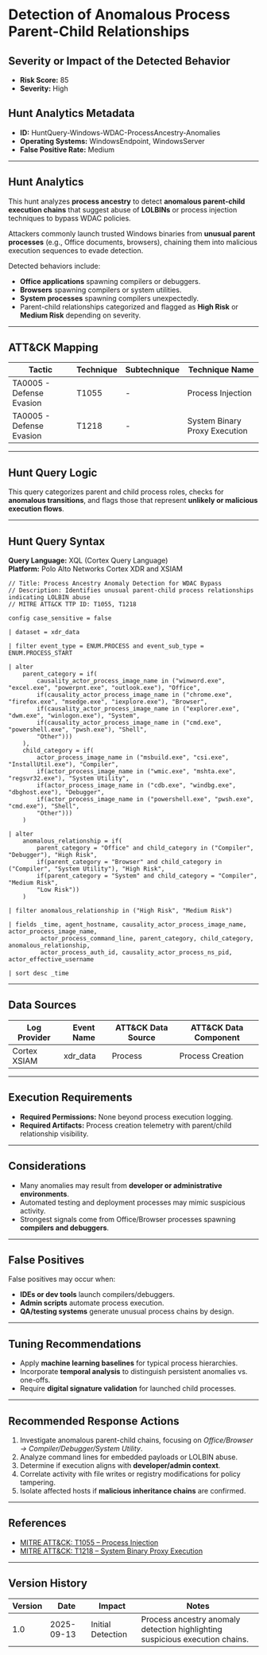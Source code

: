 # Detection of Anomalous Process Parent-Child Relationships

## Severity or Impact of the Detected Behavior
- **Risk Score:** 85
- **Severity:** High

## Hunt Analytics Metadata

- **ID:** HuntQuery-Windows-WDAC-ProcessAncestry-Anomalies
- **Operating Systems:** WindowsEndpoint, WindowsServer
- **False Positive Rate:** Medium

---

## Hunt Analytics

This hunt analyzes **process ancestry** to detect **anomalous parent-child execution chains** that suggest abuse of **LOLBINs** or process injection techniques to bypass WDAC policies.  

Attackers commonly launch trusted Windows binaries from **unusual parent processes** (e.g., Office documents, browsers), chaining them into malicious execution sequences to evade detection.

Detected behaviors include:

- **Office applications** spawning compilers or debuggers.  
- **Browsers** spawning compilers or system utilities.  
- **System processes** spawning compilers unexpectedly.  
- Parent-child relationships categorized and flagged as **High Risk** or **Medium Risk** depending on severity.  

---

## ATT&CK Mapping

| Tactic                  | Technique   | Subtechnique | Technique Name                          |
|-------------------------|-------------|--------------|----------------------------------------|
| TA0005 - Defense Evasion| T1055       | -            | Process Injection                       |
| TA0005 - Defense Evasion| T1218       | -            | System Binary Proxy Execution           |

---

## Hunt Query Logic

This query categorizes parent and child process roles, checks for **anomalous transitions**, and flags those that represent **unlikely or malicious execution flows**.

---

## Hunt Query Syntax

**Query Language:** XQL (Cortex Query Language)  
**Platform:** Polo Alto Networks Cortex XDR and XSIAM

```xql
// Title: Process Ancestry Anomaly Detection for WDAC Bypass 
// Description: Identifies unusual parent-child process relationships indicating LOLBIN abuse 
// MITRE ATT&CK TTP ID: T1055, T1218

config case_sensitive = false  

| dataset = xdr_data  

| filter event_type = ENUM.PROCESS and event_sub_type = ENUM.PROCESS_START 

| alter  
    parent_category = if(  
        causality_actor_process_image_name in ("winword.exe", "excel.exe", "powerpnt.exe", "outlook.exe"), "Office",  
        if(causality_actor_process_image_name in ("chrome.exe", "firefox.exe", "msedge.exe", "iexplore.exe"), "Browser",   
        if(causality_actor_process_image_name in ("explorer.exe", "dwm.exe", "winlogon.exe"), "System",  
        if(causality_actor_process_image_name in ("cmd.exe", "powershell.exe", "pwsh.exe"), "Shell",  
        "Other"))) 
    ),  
    child_category = if(  
        actor_process_image_name in ("msbuild.exe", "csi.exe", "InstallUtil.exe"), "Compiler",  
        if(actor_process_image_name in ("wmic.exe", "mshta.exe", "regsvr32.exe"), "System Utility",  
        if(actor_process_image_name in ("cdb.exe", "windbg.exe", "dbghost.exe"), "Debugger",  
        if(actor_process_image_name in ("powershell.exe", "pwsh.exe", "cmd.exe"), "Shell",  
        "Other"))) 
    ) 

| alter 
    anomalous_relationship = if(  
        parent_category = "Office" and child_category in ("Compiler", "Debugger"), "High Risk",  
        if(parent_category = "Browser" and child_category in ("Compiler", "System Utility"), "High Risk",  
        if(parent_category = "System" and child_category = "Compiler", "Medium Risk",  
        "Low Risk")) 
    )  

| filter anomalous_relationship in ("High Risk", "Medium Risk")  

| fields _time, agent_hostname, causality_actor_process_image_name, actor_process_image_name,  
         actor_process_command_line, parent_category, child_category, anomalous_relationship,  
         actor_process_auth_id, causality_actor_process_ns_pid, actor_effective_username  

| sort desc _time 
```

---

## Data Sources

| Log Provider | Event Name       | ATT&CK Data Source  | ATT&CK Data Component  |
|--------------|------------------|---------------------|------------------------|
| Cortex XSIAM |    xdr_data      | Process             | Process Creation       |

---

## Execution Requirements

- **Required Permissions:** None beyond process execution logging.  
- **Required Artifacts:** Process creation telemetry with parent/child relationship visibility.  

---

## Considerations

- Many anomalies may result from **developer or administrative environments**.  
- Automated testing and deployment processes may mimic suspicious activity.  
- Strongest signals come from Office/Browser processes spawning **compilers and debuggers**.  

---

## False Positives

False positives may occur when:  
- **IDEs or dev tools** launch compilers/debuggers.  
- **Admin scripts** automate process execution.  
- **QA/testing systems** generate unusual process chains by design.  

---

## Tuning Recommendations

- Apply **machine learning baselines** for typical process hierarchies.  
- Incorporate **temporal analysis** to distinguish persistent anomalies vs. one-offs.  
- Require **digital signature validation** for launched child processes.  

---

## Recommended Response Actions

1. Investigate anomalous parent-child chains, focusing on *Office/Browser → Compiler/Debugger/System Utility*.  
2. Analyze command lines for embedded payloads or LOLBIN abuse.  
3. Determine if execution aligns with **developer/admin context**.  
4. Correlate activity with file writes or registry modifications for policy tampering.  
5. Isolate affected hosts if **malicious inheritance chains** are confirmed.  

---

## References

- [MITRE ATT&CK: T1055 – Process Injection](https://attack.mitre.org/techniques/T1055/)  
- [MITRE ATT&CK: T1218 – System Binary Proxy Execution](https://attack.mitre.org/techniques/T1218/)  

---

## Version History

| Version | Date       | Impact            | Notes                                                                 |
|---------|------------|-------------------|-----------------------------------------------------------------------|
| 1.0     | 2025-09-13 | Initial Detection | Process ancestry anomaly detection highlighting suspicious execution chains. |
